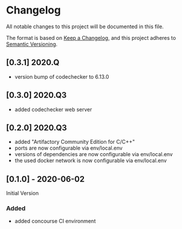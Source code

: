 # Changelog

All notable changes to this project will be documented in this file.

The format is based on [Keep a Changelog](https://keepachangelog.com/en/1.0.0/),
and this project adheres to [Semantic Versioning](https://semver.org/spec/v2.0.0.html).

## [0.3.1] 2020.Q

- version bump of codechecker to 6.13.0

## [0.3.0] 2020.Q3

- added codechecker web server

## [0.2.0] 2020.Q3

- added "Artifactory Community Edition for C/C++"
- ports are now configurable via env/local.env
- versions of dependencies are now configurable via env/local.env
- the used docker network is now configurable via env/local.env

## [0.1.0] - 2020-06-02

Initial Version

### Added

- added concourse CI environment
